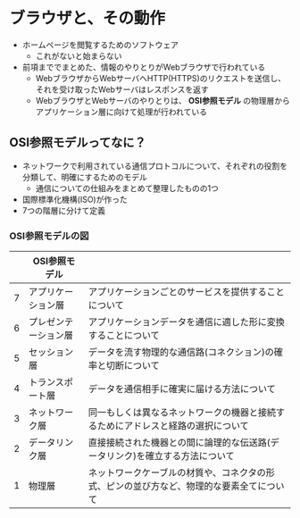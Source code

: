 # ブラウザと、その動作

- ホームページを閲覧するためのソフトウェア
  - これがないと始まらない
- 前項まででまとめた、情報のやりとりがWebブラウザで行われている  
  - WebブラウザからWebサーバへHTTP(HTTPS)のリクエストを送信し、それを受け取ったWebサーバはレスポンスを返す
  - WebブラウザとWebサーバのやりとりは、 **OSI参照モデル** の物理層からアプリケーション層に向けて処理が行われている

## OSI参照モデルってなに？

- ネットワークで利用されている通信プロトコルについて、それぞれの役割を分類して、明確にするためのモデル
  - 通信についての仕組みをまとめて整理したものの1つ
- 国際標準化機構(ISO)が作った
- 7つの階層に分けて定義

### OSI参照モデルの図

|    | OSI参照モデル     |                                                               | 
| -- | --------------- | ------------------------------------------------------------- |
| 7  | アプリケーション層   | アプリケーションごとのサービスを提供することについて                        |  
| 6  | プレゼンテーション層 | アプリケーションデータを通信に適した形に変換することについて　                 |  
| 5  | セッション層       | データを流す物理的な通信路(コネクション)の確率と切断について                |  
| 4  | トランスポート層    | データを通信相手に確実に届ける方法について                              |  
| 3  | ネットワーク層     | 同一もしくは異なるネットワークの機器と接続するためにアドレスと経路の選択について    |  
| 2  | データリンク層     | 直接接続された機器との間に論理的な伝送路(データリンク)を確立する方法について   |  
| 1  | 物理層          | ネットワークケーブルの材質や、コネクタの形式、ピンの並び方など、物理的な要素全てについて |  
